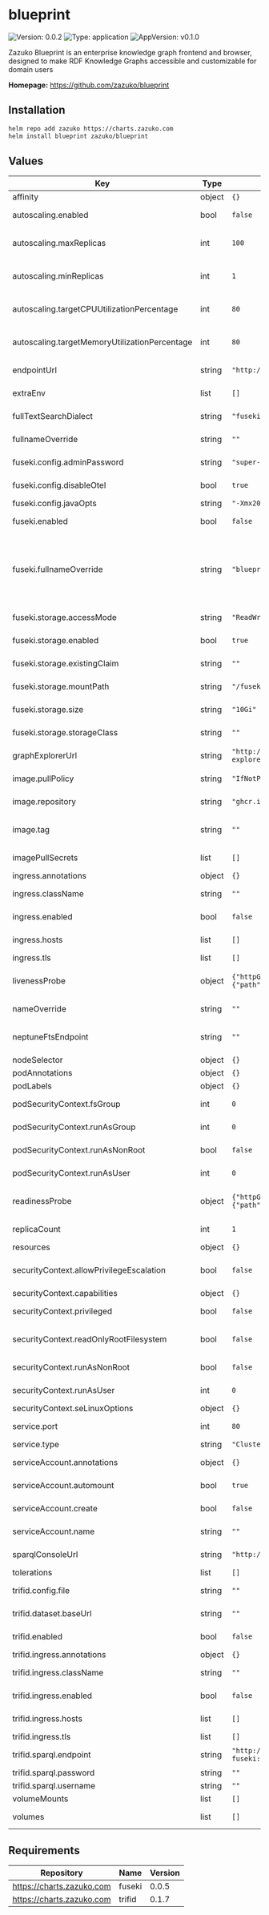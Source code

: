 # blueprint

![Version: 0.0.2](https://img.shields.io/badge/Version-0.0.2-informational?style=flat-square) ![Type: application](https://img.shields.io/badge/Type-application-informational?style=flat-square) ![AppVersion: v0.1.0](https://img.shields.io/badge/AppVersion-v0.1.0-informational?style=flat-square)

Zazuko Blueprint is an enterprise knowledge graph frontend and browser, designed to make RDF Knowledge Graphs accessible and customizable for domain users

**Homepage:** <https://github.com/zazuko/blueprint>

## Installation

```sh
helm repo add zazuko https://charts.zazuko.com
helm install blueprint zazuko/blueprint
```

## Values

| Key | Type | Default | Description |
|-----|------|---------|-------------|
| affinity | object | `{}` | affinity to use |
| autoscaling.enabled | bool | `false` | enabled allows you to enable or disable autoscaling |
| autoscaling.maxReplicas | int | `100` | maxReplicas is the maximum number of replicas that will be set when autoscaling is enabled |
| autoscaling.minReplicas | int | `1` | minReplicas is the minimum number of replicas that will be set when autoscaling is enabled |
| autoscaling.targetCPUUtilizationPercentage | int | `80` | targetCPUUtilizationPercentage is the target average CPU utilization across all pods |
| autoscaling.targetMemoryUtilizationPercentage | int | `80` | targetMemoryUtilizationPercentage is the target average memory utilization across all pods |
| endpointUrl | string | `"http://example.com/query"` | endpointUrl is the SPARQL endpoint URL |
| extraEnv | list | `[]` | extraEnv is a list of extra environment variables to set |
| fullTextSearchDialect | string | `"fuseki"` | fullTextSearchDialect is the full text search dialect |
| fullnameOverride | string | `""` | fullnameOverride overrides the full name of the chart |
| fuseki.config.adminPassword | string | `"super-secret-password"` | adminPassword is the password for the admin user |
| fuseki.config.disableOtel | bool | `true` | disableOtel tells if OpenTelemetry should be disabled |
| fuseki.config.javaOpts | string | `"-Xmx2048m -Xms2048m"` | javaOpts is the Java options to use |
| fuseki.enabled | bool | `false` | enabled tells if a Fuseki instance should be deployed |
| fuseki.fullnameOverride | string | `"blueprint-fuseki"` | fullnameOverride overrides the full name of the chart # Make sure that this is unique within the namespace # If you are using the embedded Trifid, you should also update the `trifid.sparql.endpoint` field |
| fuseki.storage.accessMode | string | `"ReadWriteOnce"` | accessMode is the access mode to use |
| fuseki.storage.enabled | bool | `true` | enabled tells if the storage should be enabled |
| fuseki.storage.existingClaim | string | `""` | existingClaim is the name of an existing PVC to use |
| fuseki.storage.mountPath | string | `"/fuseki/databases/ds/"` | mountPath is the path to mount the storage |
| fuseki.storage.size | string | `"10Gi"` | size is the size of the storage to use |
| fuseki.storage.storageClass | string | `""` | storageClass is the storage class to use |
| graphExplorerUrl | string | `"http://example.com/graph-explorer/?resource"` | graphExplorerUrl is the Graph Explorer URL |
| image.pullPolicy | string | `"IfNotPresent"` | pullPolicy is the policy to use when pulling the image |
| image.repository | string | `"ghcr.io/zazuko/blueprint"` | repository is the Docker image to use |
| image.tag | string | `""` | tag is used to overrides the image tag whose default is the chart appVersion |
| imagePullSecrets | list | `[]` | imagePullSecrets used to pull the Docker image |
| ingress.annotations | object | `{}` | annotations to add to the Ingress |
| ingress.className | string | `""` | className is the ingress class to use |
| ingress.enabled | bool | `false` | enabled allows you to enable or disable the Ingress |
| ingress.hosts | list | `[]` | hosts is the list of hostnames to be exposed |
| ingress.tls | list | `[]` | tls is the list of TLS configuration |
| livenessProbe | object | `{"httpGet":{"path":"/","port":"http"}}` | livenessProbe is a health check to determine if the container is still running |
| nameOverride | string | `""` | nameOverride overrides the chart name |
| neptuneFtsEndpoint | string | `""` | neptuneFtsEndpoint (in case fullTextSearchDialect is "neptune") is the Neptune FTS endpoint |
| nodeSelector | object | `{}` | nodeSelector to use |
| podAnnotations | object | `{}` | podAnnotations to use |
| podLabels | object | `{}` | podLabels to use |
| podSecurityContext.fsGroup | int | `0` | fsGroup is the group ID to run the container as |
| podSecurityContext.runAsGroup | int | `0` | runAsGroup is the group ID to run the container as |
| podSecurityContext.runAsNonRoot | bool | `false` | runAsNonRoot tells if the container should run as a non-root user |
| podSecurityContext.runAsUser | int | `0` | runAsUser is the user ID to run the container as |
| readinessProbe | object | `{"httpGet":{"path":"/","port":"http"}}` | readinessProbe is a health check to determine if the container is ready to serve traffic |
| replicaCount | int | `1` | replicaCount is the number of replicas to deploy |
| resources | object | `{}` | resources to request for the pod |
| securityContext.allowPrivilegeEscalation | bool | `false` | allowPrivilegeEscalation tells if the container can request to allow privilege escalation |
| securityContext.capabilities | object | `{}` | capabilities to add/drop |
| securityContext.privileged | bool | `false` | privileged tells if the container is privileged |
| securityContext.readOnlyRootFilesystem | bool | `false` | readOnlyRootFilesystem tells if the container should have a read-only root filesystem |
| securityContext.runAsNonRoot | bool | `false` | runAsNonRoot tells if the container should run as a non-root user |
| securityContext.runAsUser | int | `0` | runAsUser is the user ID to run the container as |
| securityContext.seLinuxOptions | object | `{}` | seLinuxOptions to add |
| service.port | int | `80` | port is the port the service will listen on |
| service.type | string | `"ClusterIP"` | type is the type of service to create |
| serviceAccount.annotations | object | `{}` | annotations to add to the service account |
| serviceAccount.automount | bool | `true` | automount tells if the service account should be automounted |
| serviceAccount.create | bool | `false` | create tells if a service account should be created |
| serviceAccount.name | string | `""` | name is the name of the service account to use |
| sparqlConsoleUrl | string | `"http://example.com/sparql/#query"` | sparqlConsoleUrl is the SPARQL console URL |
| tolerations | list | `[]` | tolerations to use |
| trifid.config.file | string | `""` | file is the path to the Trifid configuration file |
| trifid.dataset.baseUrl | string | `""` | baseUrl is the base URL for the dataset |
| trifid.enabled | bool | `false` | enabled tells if a Trifid instance should be deployed |
| trifid.ingress.annotations | object | `{}` | annotations to add to the Ingress |
| trifid.ingress.className | string | `""` | className is the ingress class to use |
| trifid.ingress.enabled | bool | `false` | enabled allows you to enable or disable the Ingress |
| trifid.ingress.hosts | list | `[]` | hosts is the list of hostnames to be exposed |
| trifid.ingress.tls | list | `[]` | tls is the list of TLS configuration |
| trifid.sparql.endpoint | string | `"http://blueprint-fuseki:3030/ds/query"` | endpoint is the URL of the SPARQL endpoint (required) |
| trifid.sparql.password | string | `""` | password for the SPARQL endpoint |
| trifid.sparql.username | string | `""` | username for the SPARQL endpoint |
| volumeMounts | list | `[]` | volume mounts to use |
| volumes | list | `[]` | volumes to mount on the output Deployment definition |

## Requirements

| Repository | Name | Version |
|------------|------|---------|
| https://charts.zazuko.com | fuseki | 0.0.5 |
| https://charts.zazuko.com | trifid | 0.1.7 |

